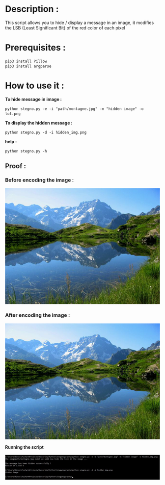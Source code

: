 # Description :
This script allows you to hide / display a message in an image, it modifies the LSB (Least Significant Bit) of the red color of each pixel

# Prerequisites :

```
pip3 install Pillow
pip3 install argparse
```

# How to use it :

**To hide message in image :**
```
python stegno.py -e -i "path/montagne.jpg" -m "hidden image" -o lol.png
```

**To display the hidden message :**
```
python stegno.py -d -i hidden_img.png
```

**help :**
```
python stegno.py -h
```

## Proof :

### Before encoding the image :
<img src="montagne.jpg">

### After encoding the image :
<img src="img/hidden_img.png">

**Running the script**
<br>
<br>
<img src="img/proove.jpg">
